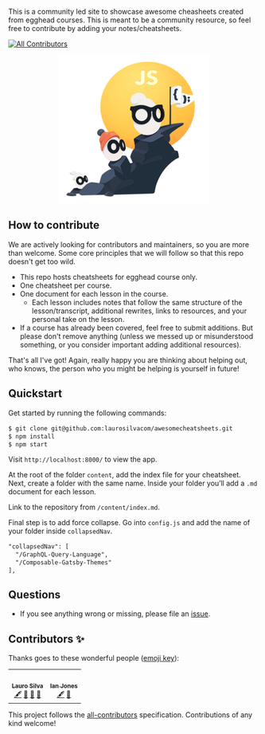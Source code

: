 This is a community led site to showcase awesome cheasheets created from egghead courses. This is meant to be a community resource, so feel free to contribute by adding your notes/cheatsheets.

<!-- ALL-CONTRIBUTORS-BADGE:START - Do not remove or modify this section -->
[![All Contributors](https://img.shields.io/badge/all_contributors-2-orange.svg?style=flat-square)](#contributors-)
<!-- ALL-CONTRIBUTORS-BADGE:END -->

<div align="center">
  <img
    height="300"
    width="300"
    alt="Awesome Cheatsheets Logo"
    src="https://raw.githubusercontent.com/laurosilvacom/awesomecheatsheets/master/static/icon.png"
    align="center"
  />
</div>

## How to contribute

We are actively looking for contributors and maintainers, so you are more than welcome. Some core principles that we will follow so that this repo doesn't get too wild.

- This repo hosts cheatsheets for egghead course only.
- One cheatsheet per course.
- One document for each lesson in the course.
  - Each lesson includes notes that follow the same structure of the lesson/transcript, additional rewrites, links to resources, and your personal take on the lesson.
- If a course has already been covered, feel free to submit additions. But please don't remove anything (unless we messed up or misunderstood something, or you consider important adding additional resources).

That's all I've got! Again, really happy you are thinking about helping out, who knows, the person who you might be helping is yourself in future!

## Quickstart

Get started by running the following commands:

```
$ git clone git@github.com:laurosilvacom/awesomecheatsheets.git
$ npm install
$ npm start
```

Visit `http://localhost:8000/` to view the app.

At the root of the folder `content`, add the index file for your cheatsheet. Next, create a folder with the same name. Inside your folder you’ll add a `.md` document for each lesson.

Link to the repository from `/content/index.md`.

Final step is to add force collapse. Go into `config.js` and add the name of your folder inside `collapsedNav`.

```
"collapsedNav": [
  "/GraphQL-Query-Language",
  "/Composable-Gatsby-Themes"
],
```

## Questions

- If you see anything wrong or missing, please file an [issue](https://github.com/laurosilvacom/awesomecheatsheets/issues/new).

## Contributors ✨

Thanks goes to these wonderful people ([emoji key](https://allcontributors.org/docs/en/emoji-key)):

<!-- ALL-CONTRIBUTORS-LIST:START - Do not remove or modify this section -->
<!-- prettier-ignore-start -->
<!-- markdownlint-disable -->
<table>
  <tr>
    <td align="center"><a href="https://laurosilva.com"><img src="https://avatars2.githubusercontent.com/u/57044804?v=4" width="100px;" alt=""/><br /><sub><b>Lauro Silva</b></sub></a><br /><a href="#content-laurosilvacom" title="Content">🖋</a> <a href="https://github.com/laurosilvacom/awesomecheatsheets/commits?author=laurosilvacom" title="Documentation">📖</a> <a href="#maintenance-laurosilvacom" title="Maintenance">🚧</a> <a href="https://github.com/laurosilvacom/awesomecheatsheets/pulls?q=is%3Apr+reviewed-by%3Alaurosilvacom" title="Reviewed Pull Requests">👀</a></td>
    <td align="center"><a href="https://ianjones.us/"><img src="https://avatars2.githubusercontent.com/u/4407263?v=4" width="100px;" alt=""/><br /><sub><b>Ian Jones</b></sub></a><br /><a href="#content-theianjones" title="Content">🖋</a> <a href="#ideas-theianjones" title="Ideas, Planning, & Feedback">🤔</a></td>
  </tr>
</table>

<!-- markdownlint-enable -->
<!-- prettier-ignore-end -->
<!-- ALL-CONTRIBUTORS-LIST:END -->

This project follows the [all-contributors](https://github.com/all-contributors/all-contributors) specification. Contributions of any kind welcome!
